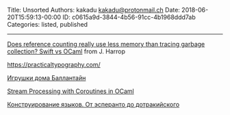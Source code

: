 Title: Unsorted
Authors: kakadu <kakadu@protonmail.ch>
Date: 2018-06-20T15:59:13-00:00
ID: c0615a9d-3844-4b56-91cc-4b1968ddd7ab
Categories: listed, published

--- 

[Does reference counting really use less memory than tracing garbage collection? Swift vs OCaml](http://flyingfrogblog.blogspot.com/2017/12/does-reference-counting-really-use-less.html) from J. Harrop

https://practicaltypography.com/

[Игрушки дома Баллантайн](https://www.e-reading.club/book.php?book=1027483)

[Stream Processing with Coroutines in OCaml](http://odis.io/talks/ocaml-coro.pdf)

[Конструирование языков. От эсперанто до дотракийского](https://www.ozon.ru/context/detail/id/138433007/)
